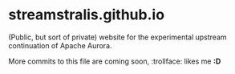 # streamstralis.github.io
(Public, but sort of private) website for the experimental upstream continuation of Apache Aurora.

More commits to this file are coming soon, :trollface: likes me **:D**
